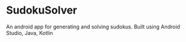 # SudokuSolver
An android app for generating and solving sudokus. Built using Android Studio, Java, Kotlin
